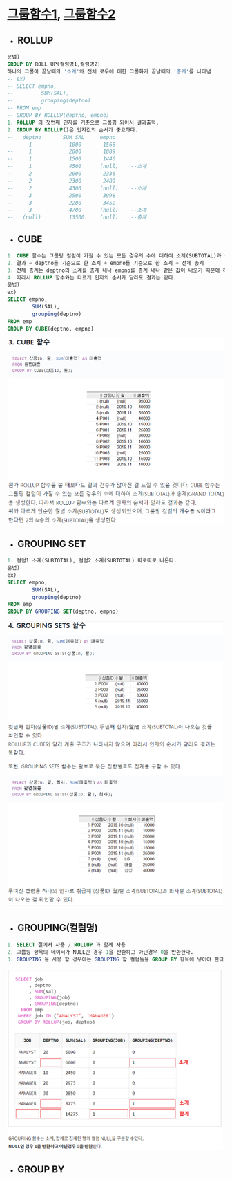 # <a href ="https://velog.io/@dongchyeon/%EC%98%A4%EB%9D%BC%ED%81%B4Oracle-%EA%B7%B8%EB%A3%B9-%ED%95%A8%EC%88%98-ROLLUP-CUBE-GROUPING-%EB%93%B1#3-cube-%ED%95%A8%EC%88%98">그룹함수1</a>, <a href ="https://rh-cp.tistory.com/89?category=661522">그룹함수2</a>

- ## ROLLUP

```sql
문법)
GROUP BY ROLL UP(컬럼명1,컬럼명2)
하나의 그룹이 끝날때의 '소계'와 전체 로우에 대한 그룹화가 끝날때의 '총계'를 나타냄
-- ex)
-- SELECT empno,
--         SUM(SAL),
--         grouping(deptno)
-- FROM emp
-- GROUP BY ROLLUP(deptno, empno)
1. ROLLUP 의 첫번째 인자를 기준으로 그룹핑 되어서 결과출력.
2. GROUP BY ROLLUP()은 인자값의 순서가 중요하다.
--   deptno       SUM_SAL     empno
--     1            1000       1568
--     1            2000       1889
--     1            1500       1446
--     1            4500      (null)    --소계
--     2            2000       2336
--     2            2300       2489
--     2            4300      (null)    --소계
--     3            2500       3998
--     3            2200       3452
--     3            4700      (null)    --소계
--   (null)         13500     (null)    --총계
```

- ## CUBE

```sql
1. CUBE 함수는 그룹핑 컬럼이 가질 수 있는 모든 경우의 수에 대하여 소계(SUBTOTAL)과 총계(GRAND TOTAL)을 생성한다.
2. 결과 = deptno를 기준으로 한 소계 + empno를 기준으로 한 소계 + 전체 총계
3. 전체 총계는 deptno의 소계를 총계 내나 empno를 총계 내나 같은 값이 나오기 때문에 하나의 총계만 나온다.
4. 따라서 ROLLUP 함수와는 다르게 인자의 순서가 달라도 결과는 같다.
문법)
ex)
SELECT empno,
        SUM(SAL),
        grouping(deptno)
FROM emp
GROUP BY CUBE(deptno, empno)
```

<img src="../img/CUBE함수.PNG" width= 600px; alt="" />

- ## GROUPING SET

```sql
1. 컬럼1 소계(SUBTOTAL), 컬럼2 소계(SUBTOTAL) 따로따로 나온다.
문법)
ex)
SELECT empno,
        SUM(SAL),
        grouping(deptno)
FROM emp
GROUP BY GROUPING SET(deptno, empno)
```

<img src="../img/GROUPING SET.PNG" width= 500px; alt="" />

- ## GROUPING(컬럼명)

```sql
1. SELECT 절에서 사용 / ROLLUP 과 함께 사용
2. 그룹핑 항목의 데이터가 NULL인 경우 1을 반환하고 아닌경우 0을 반환한다.
3. GROUPING 을 사용 할 경우에는 GROUPING 할 컬럼들을 GROUP BY 항목에 넣어야 한다
```

<img src="../img/GROUPING.PNG" width= 500px; alt="" />

- ## GROUP BY
